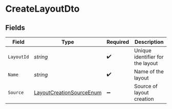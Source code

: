 # CreateLayoutDto


## Fields

| Field                                                                           | Type                                                                            | Required                                                                        | Description                                                                     |
| ------------------------------------------------------------------------------- | ------------------------------------------------------------------------------- | ------------------------------------------------------------------------------- | ------------------------------------------------------------------------------- |
| `LayoutId`                                                                      | *string*                                                                        | :heavy_check_mark:                                                              | Unique identifier for the layout                                                |
| `Name`                                                                          | *string*                                                                        | :heavy_check_mark:                                                              | Name of the layout                                                              |
| `Source`                                                                        | [LayoutCreationSourceEnum](../../Models/Components/LayoutCreationSourceEnum.md) | :heavy_minus_sign:                                                              | Source of layout creation                                                       |